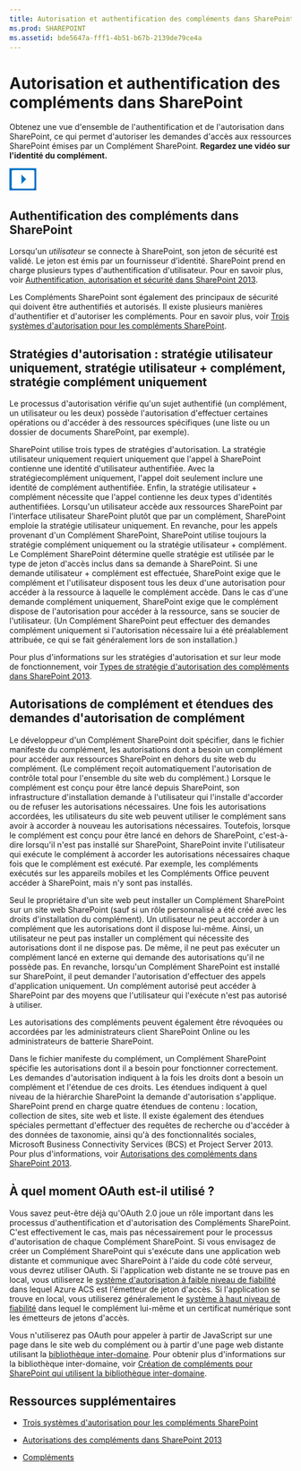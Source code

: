 ```yaml
---
title: Autorisation et authentification des compléments dans SharePoint
ms.prod: SHAREPOINT
ms.assetid: bde5647a-fff1-4b51-b67b-2139de79ce4a
---
```



# Autorisation et authentification des compléments dans SharePoint
Obtenez une vue d'ensemble de l'authentification et de l'autorisation dans SharePoint, ce qui permet d'autoriser les demandes d'accès aux ressources SharePoint émises par un Complément SharePoint.
**Regardez une vidéo sur l'identité du complément.**

  
    
    

  
    
    
![Vidéos](images/mod_icon_video.png)
  
    
    

  
    
    

  
    
    

## Authentification des compléments dans SharePoint
<a name="AuthN"> </a>

Lorsqu'un  *utilisateur*  se connecte à SharePoint, son jeton de sécurité est validé. Le jeton est émis par un fournisseur d'identité. SharePoint prend en charge plusieurs types d'authentification d'utilisateur. Pour en savoir plus, voir [Authentification, autorisation et sécurité dans SharePoint 2013](http://msdn.microsoft.com/library/8734790c-eb75-4d78-9604-7cc23b33b693%28Office.15%29.aspx).
  
    
    
Les Compléments SharePoint sont également des principaux de sécurité qui doivent être authentifiés et autorisés. Il existe plusieurs manières d'authentifier et d'autoriser les compléments. Pour en savoir plus, voir  [Trois systèmes d'autorisation pour les compléments SharePoint](three-authorization-systems-for-sharepoint-add-ins.md). 
  
    
    

## Stratégies d'autorisation : stratégie utilisateur uniquement, stratégie utilisateur + complément, stratégie complément uniquement
<a name="AuthZ"> </a>

Le processus d'autorisation vérifie qu'un sujet authentifié (un complément, un utilisateur ou les deux) possède l'autorisation d'effectuer certaines opérations ou d'accéder à des ressources spécifiques (une liste ou un dossier de documents SharePoint, par exemple).
  
    
    
SharePoint utilise trois types de stratégies d'autorisation. La stratégie utilisateur uniquement requiert uniquement que l'appel à SharePoint contienne une identité d'utilisateur authentifiée. Avec la stratégiecomplément uniquement, l'appel doit seulement inclure une identité de complément authentifiée. Enfin, la stratégie utilisateur + complément nécessite que l'appel contienne les deux types d'identités authentifiées. Lorsqu'un utilisateur accède aux ressources SharePoint par l'interface utilisateur SharePoint plutôt que par un complément, SharePoint emploie la stratégie utilisateur uniquement. En revanche, pour les appels provenant d'un Complément SharePoint, SharePoint utilise toujours la stratégie complément uniquement ou la stratégie utilisateur + complément. Le Complément SharePoint détermine quelle stratégie est utilisée par le type de jeton d'accès inclus dans sa demande à SharePoint. Si une demande utilisateur + complément est effectuée, SharePoint exige que le complément et l'utilisateur disposent tous les deux d'une autorisation pour accéder à la ressource à laquelle le complément accède. Dans le cas d'une demande complément uniquement, SharePoint exige que le complément dispose de l'autorisation pour accéder à la ressource, sans se soucier de l'utilisateur. (Un Complément SharePoint peut effectuer des demandes complément uniquement si l'autorisation nécessaire lui a été préalablement attribuée, ce qui se fait généralement lors de son installation.)
  
    
    
Pour plus d'informations sur les stratégies d'autorisation et sur leur mode de fonctionnement, voir  [Types de stratégie d'autorisation des compléments dans SharePoint 2013](add-in-authorization-policy-types-in-sharepoint-2013.md).
  
    
    

## Autorisations de complément et étendues des demandes d'autorisation de complément
<a name="Permissions"> </a>

Le développeur d'un Complément SharePoint doit spécifier, dans le fichier manifeste du complément, les autorisations dont a besoin un complément pour accéder aux ressources SharePoint en dehors du site web du complément. (Le complément reçoit automatiquement l'autorisation de contrôle total pour l'ensemble du site web du complément.) Lorsque le complément est conçu pour être lancé depuis SharePoint, son infrastructure d'installation demande à l'utilisateur qui l'installe d'accorder ou de refuser les autorisations nécessaires. Une fois les autorisations accordées, les utilisateurs du site web peuvent utiliser le complément sans avoir à accorder à nouveau les autorisations nécessaires. Toutefois, lorsque le complément est conçu pour être lancé en dehors de SharePoint, c'est-à-dire lorsqu'il n'est pas installé sur SharePoint, SharePoint invite l'utilisateur qui exécute le complément à accorder les autorisations nécessaires chaque fois que le complément est exécuté. Par exemple, les compléments exécutés sur les appareils mobiles et les Compléments Office peuvent accéder à SharePoint, mais n'y sont pas installés.
  
    
    
Seul le propriétaire d'un site web peut installer un Complément SharePoint sur un site web SharePoint (sauf si un rôle personnalisé a été créé avec les droits d'installation du complément). Un utilisateur ne peut accorder à un complément que les autorisations dont il dispose lui-même. Ainsi, un utilisateur ne peut pas installer un complément qui nécessite des autorisations dont il ne dispose pas. De même, il ne peut pas exécuter un complément lancé en externe qui demande des autorisations qu'il ne possède pas. En revanche, lorsqu'un Complément SharePoint est installé sur SharePoint, il peut demander l'autorisation d'effectuer des appels d'application uniquement. Un complément autorisé peut accéder à SharePoint par des moyens que l'utilisateur qui l'exécute n'est pas autorisé à utiliser.
  
    
    
Les autorisations des compléments peuvent également être révoquées ou accordées par les administrateurs client SharePoint Online ou les administrateurs de batterie SharePoint.
  
    
    
Dans le fichier manifeste du complément, un Complément SharePoint spécifie les autorisations dont il a besoin pour fonctionner correctement. Les demandes d'autorisation indiquent à la fois les droits dont a besoin un complément et l'étendue de ces droits. Les étendues indiquent à quel niveau de la hiérarchie SharePoint la demande d'autorisation s'applique. SharePoint prend en charge quatre étendues de contenu : location, collection de sites, site web et liste. Il existe également des étendues spéciales permettant d'effectuer des requêtes de recherche ou d'accéder à des données de taxonomie, ainsi qu'à des fonctionnalités sociales, Microsoft Business Connectivity Services (BCS) et Project Server 2013. Pour plus d'informations, voir  [Autorisations des compléments dans SharePoint 2013](add-in-permissions-in-sharepoint-2013.md).
  
    
    

## À quel moment OAuth est-il utilisé ?
<a name="FileName_uniquekeyword4"> </a>

Vous savez peut-être déjà qu'OAuth 2.0 joue un rôle important dans les processus d'authentification et d'autorisation des Compléments SharePoint. C'est effectivement le cas, mais pas nécessairement pour le processus d'autorisation de chaque Complément SharePoint. Si vous envisagez de créer un Complément SharePoint qui s'exécute dans une application web distante et communique avec SharePoint à l'aide du code côté serveur, vous devrez utiliser OAuth. Si l'application web distante ne se trouve pas en local, vous utiliserez le  [système d'autorisation à faible niveau de fiabilité](creating-sharepoint-add-ins-that-use-low-trust-authorization.md) dans lequel Azure ACS est l'émetteur de jeton d'accès. Si l'application se trouve en local, vous utiliserez généralement le [système à haut niveau de fiabilité](creating-sharepoint-add-ins-that-use-high-trust-authorization.md) dans lequel le complément lui-même et un certificat numérique sont les émetteurs de jetons d'accès.
  
    
    
Vous n'utiliserez pas OAuth pour appeler à partir de JavaScript sur une page dans le site web du complément ou à partir d'une page web distante utilisant la  [bibliothèque inter-domaine](creating-sharepoint-add-ins-that-use-the-cross-domain-library.md). Pour obtenir plus d'informations sur la bibliothèque inter-domaine, voir  [Création de compléments pour SharePoint qui utilisent la bibliothèque inter-domaine](creating-sharepoint-add-ins-that-use-the-cross-domain-library.md).
  
    
    

## Ressources supplémentaires
<a name="Filename_AdditionalResources"> </a>


-  [Trois systèmes d'autorisation pour les compléments SharePoint](three-authorization-systems-for-sharepoint-add-ins.md)
    
  
-  [Autorisations des compléments dans SharePoint 2013](add-in-permissions-in-sharepoint-2013.md)
    
  
-  [Compléments](sharepoint-add-ins.md)
    
  

